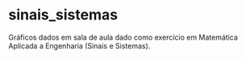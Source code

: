 # sinais_sistemas
Gráficos dados em sala de aula dado como exercício em Matemática Aplicada a Engenharia (Sinais e Sistemas).
